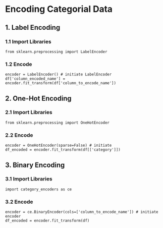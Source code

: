 # Encoding Categorial Data
## 1. Label Encoding
### 1.1 Import Libraries
    from sklearn.preprocessing import LabelEncoder
### 1.2 Encode
    encoder = LabelEncoder() # initiate LabelEncoder
    df['column_encoded_name'] = encoder.fit_transform(df['column_to_encode_name'])
## 2. One-Hot Encoding
### 2.1 Import Libraries
    from sklearn.preprocessing import OneHotEncoder
### 2.2 Encode
    encoder = OneHotEncoder(sparse=False) # initiate 
    df_encoded = encoder.fit_transform(df[['category']])
## 3. Binary Encoding
### 3.1 Import Libraries
    import category_encoders as ce
### 3.2 Encode
    encoder = ce.BinaryEncoder(cols=['column_to_encode_name']) # initiate encoder
    df_encoded = encoder.fit_transform(df)
